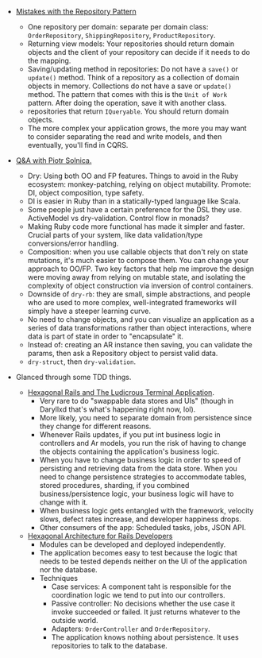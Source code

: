 - [Mistakes with the Repository Pattern](https://programmingwithmosh.com/entity-framework/common-mistakes-with-the-repository-pattern/)
  - One repository per domain: separate per domain class: `OrderRepository`, `ShippingRepository`, `ProductRepository`.
  - Returning view models: Your repositories should return domain objects and the client of your repository can decide if it needs to do the mapping.
  - Saving/updating method in repositories: Do not have a `save()` or `update()` method. Think of a repository as a collection of domain objects in memory. Collections do not have a save or `update()` method. The pattern that comes with this is the `Unit of Work` pattern. After doing the operation, save it with another class.
  - repositories that return `IQueryable`. You should return domain objects.
  - The more complex your application grows, the more you may want to consider separating the read and write models, and then eventually, you'll find in CQRS.

- [Q&A with Piotr Solnica.](https://www.rubypigeon.com/posts/questions-and-answers-with-piotr-solnica/)
  - Dry: Using both OO and FP features. Things to avoid in the Ruby ecosystem: monkey-patching, relying on object mutability. Promote: DI, object composition, type safety.
  - DI is easier in Ruby than in a statically-typed language like Scala.
  - Some people just have a certain preference for the DSL they use. ActiveModel vs dry-validation. Control flow in monads?
  - Making Ruby code more functional has made it simpler and faster. Crucial parts of your system, like data validation/type conversions/error handling.
  - Composition: when you use callable objects that don't rely on state mutations, it's much easier to compose them. You can change your approach to OO/FP. Two key factors that help me improve the design were moving away from relying on mutable state, and isolating the complexity of object construction via inversion of control containers.
  - Downside of `dry-rb`: they are small, simple abstractions, and people who are used to more complex, well-integrated frameworks will simply have a steeper learning curve.
  - No need to change objects, and you can visualize an application as a series of data transformations rather than object interactions, where data is part of state in order to "encapsulate" it.
  - Instead of: creating an AR instance then saving, you can validate the params, then ask a Repository object to persist valid data.
  - `dry-struct`, then `dry-validation`.

- Glanced through some TDD things.
  - [Hexagonal Rails and The Ludicrous Terminal Application](https://content.pivotal.io/blog/hexagonal-rails-and-the-ludicrous-terminal-application).
    - Very rare to do "swappable data stores and UIs" (though in Daryllxd that's what's happening right now, lol).
    - More likely, you need to separate domain from persistence since they change for different reasons.
    - Whenever Rails updates, if you put int business logic in controllers and Ar models, you run the risk of having to change the objects containing the application's business logic.
    - When you have to change business logic in order to speed of persisting and retrieving data from the data store. When you need to change persistence strategies to accommodate tables, stored procedures, sharding, if you combined business/persistence logic, your business logic will have to change with it.
    - When business logic gets entangled with the framework, velocity slows, defect rates increase, and developer happiness drops.
    - Other consumers of the app: Scheduled tasks, jobs, JSON API.
  - [Hexagonal Architecture for Rails Developers](https://medium.com/@vsavkin/hexagonal-architecture-for-rails-developers-8b1fee64a613)
    - Modules can be developed and deployed independently.
    - The application becomes easy to test because the logic that needs to be tested depends neither on the UI of the application nor the database.
    - Techniques
      - Case services: A component taht is responsible for the coordination logic we tend to put into our controllers.
      - Passive controller: No decisions whether the use case it invoke succeeded or failed. It just returns whatever to the outside world.
      - Adapters: `OrderController` and `OrderRepository`.
      - The application knows nothing about persistence. It uses repositories to talk to the database.
